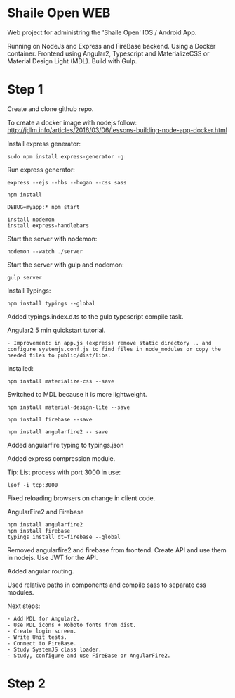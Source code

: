 Shaile Open WEB
===============
Web project for administring the 'Shaile Open' IOS / Android App.

Running on NodeJs and Express and FireBase backend.
Using a Docker container.
Frontend using Angular2, Typescript and MaterializeCSS or Material Design Light (MDL).
Build with Gulp.

Step 1
======
Create and clone github repo.

To create a docker image with nodejs follow: http://jdlm.info/articles/2016/03/06/lessons-building-node-app-docker.html

Install express generator:

    sudo npm install express-generator -g

Run express generator:

    express --ejs --hbs --hogan --css sass
    
    npm install
    
    DEBUG=myapp:* npm start
    
    install nodemon
    install express-handlebars
    
Start the server with nodemon:

    nodemon --watch ./server

Start the server with gulp and nodemon:

    gulp server
    
Install Typings:

    npm install typings --global

Added typings.index.d.ts to the gulp typescript compile task.

Angular2 5 min quickstart tutorial.

    - Improvement: in app.js (express) remove static directory .. and configure systemjs.conf.js to find files in node_modules or copy the needed files to public/dist/libs.

Installed:

    npm install materialize-css --save
  
Switched to MDL because it is more lightweight.

    npm install material-design-lite --save

    npm install firebase --save
    
    npm install angularfire2 -- save
    
Added angularfire typing to typings.json

Added express compression module. 

Tip: List process with port 3000 in use: 

    lsof -i tcp:3000

Fixed reloading browsers on change in client code.

AngularFire2 and Firebase

    npm install angularfire2
    npm install firebase
    typings install dt~firebase --global
    
Removed angularfire2 and firebase from frontend. Create API and use them in nodejs.
Use JWT for the API.

Added angular routing. 

Used relative paths in components and compile sass to separate css modules.

Next steps:

    - Add MDL for Angular2.
    - Use MDL icons + Roboto fonts from dist.
    - Create login screen.
    - Write Unit tests.
    - Connect to FireBase.
    - Study SystemJS class loader.
    - Study, configure and use FireBase or AngularFire2.

Step 2
======
